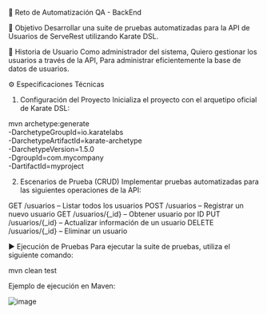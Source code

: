 🧪 Reto de Automatización QA - BackEnd

🎯 Objetivo
Desarrollar una suite de pruebas automatizadas para la API de Usuarios de ServeRest utilizando Karate DSL.

📖 Historia de Usuario
Como administrador del sistema,
Quiero gestionar los usuarios a través de la API,
Para administrar eficientemente la base de datos de usuarios.

⚙️ Especificaciones Técnicas
1. Configuración del Proyecto
Inicializa el proyecto con el arquetipo oficial de Karate DSL:

mvn archetype:generate \
  -DarchetypeGroupId=io.karatelabs \
  -DarchetypeArtifactId=karate-archetype \
  -DarchetypeVersion=1.5.0 \
  -DgroupId=com.mycompany \
  -DartifactId=myproject

2. Escenarios de Prueba (CRUD)
Implementar pruebas automatizadas para las siguientes operaciones de la API:

GET /usuarios – Listar todos los usuarios
POST /usuarios – Registrar un nuevo usuario
GET /usuarios/{_id} – Obtener usuario por ID
PUT /usuarios/{_id} – Actualizar información de un usuario
DELETE /usuarios/{_id} – Eliminar un usuario

▶️ Ejecución de Pruebas
Para ejecutar la suite de pruebas, utiliza el siguiente comando:

mvn clean test

Ejemplo de ejecución en Maven:

![image](https://github.com/user-attachments/assets/58b8a157-92ba-427d-b845-ccacb7ec1157)
